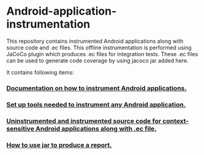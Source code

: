 # Android-application-instrumentation
This repository contains instrumented Android applications along with source code and .ec files. This offline instrumentation is performed using JaCoCo plugin which produces .ec files for integration tests. These .ec files can be used to generate code coverage by using jacoco jar added here.


It contains following items:
### [Documentation on how to instrument Android applications.](instrumentationProcess.md)
### [Set up tools needed to instrument any Android application.](toolSetup)
### [Uninstrumented and instrumented source code for context-sensitive Android applications along with .ec file.](src)
### [How to use jar to produce a report.](generateReport)

